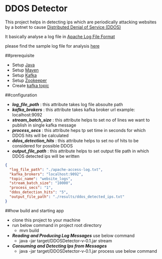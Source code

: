 # DDOS Detector
This project helps in detecting ips  which are periodically attacking websites by a botnet to cause [Distributed Denial of Service (DDOS)](https://en.wikipedia.org/wiki/Denial-of-service_attack#Distributed_attack) 

It basically analyse a log file in [Apache Log File Format](https://httpd.apache.org/docs/2.2/logs.html)

please find the sample log file for analysis [here](https://drive.google.com/file/d/0B8FpJBr7jL6MLS11aUstdTF3MkE/view)

##prerequisite
* Setup [Java](https://docs.oracle.com/cd/E19182-01/820-7851/inst_cli_jdk_javahome_t/) 
* Setup [Maven](https://maven.apache.org/install.html)
* Setup [Kafka](https://kafka.apache.org/quickstart)
* Setup [Zookeeper](https://zookeeper.apache.org/doc/r3.1.2/zookeeperStarted.html)
* Create [kafka topic](https://docs.cloudera.com/HDPDocuments/HDP3/HDP-3.1.5/kafka-working-with-topics/content/creating_a_kafka_topic.html) 

##configuration
* ***log_file_path***       : this attribute takes log file absoulte path 
* ***kafka_brokers***       : this attribute takes kafka broker url example: localhost:9092
* ***stream_batch_size***   : this attribute helps to set no of lines we want to publish in single kafka message
* ***process_secs***        : this attribute heps tp set time in seconds for which DDOS hits will be calculated
* ***ddos_detection_hits*** : this attribute helps to set no of hits to be considered for possible DDOS
* ***output_file_path***    : this attribute helps to set output file path in which DDOS detected ips will be written
```json
{
  "log_file_path": "./apache-access-log.txt",
  "kafka_brokers": "localhost:9092",
  "topic_name": "website_logs",
  "stream_batch_size": "10000",
  "process_secs": "1",
  "ddos_detection_hits": "5",
  "output_file_path": "./results/ddos_detected_ips.txt"
}
```
##how build and starting app
* clone this project to your machine
* run below command in project root directory
  * mvn build
* ***Reading and Producing Log Messages*** use below command
  * java -jar target/DDOSDetector-v-0.1.jar stream
* ***Consuming and Detecting Ips from Messages***
  * java -jar target/DDOSDetector-v-0.1.jar process use below command



